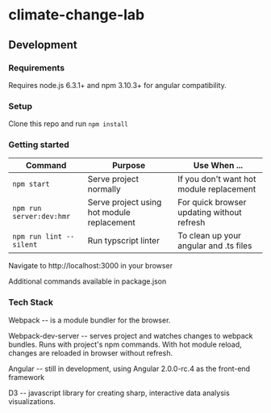 # climate-change-lab

## Development

### Requirements

Requires node.js 6.3.1+ and npm 3.10.3+ for angular compatibility.

### Setup

Clone this repo and run `npm install`

### Getting started

| Command | Purpose | Use When ... |
|------|---------|--------------|
| `npm start` | Serve project normally | If you don't want hot module replacement |
| `npm run server:dev:hmr` | Serve project using hot module replacement | For quick browser updating without refresh |
| `npm run lint --silent` | Run typscript linter | To clean up your angular and .ts files |

Navigate to http://localhost:3000 in your browser

Additional commands available in package.json

### Tech Stack

Webpack -- is a module bundler for the browser.

Webpack-dev-server -- serves project and watches changes to webpack bundles. Runs with project's npm commands. With hot module reload, changes are reloaded in browser without refresh.

Angular -- still in development, using Angular 2.0.0-rc.4 as the front-end framework

D3 -- javascript library for creating sharp, interactive data analysis visualizations.
